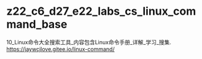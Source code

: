 # z22_c6_d27_e22_labs_cs_linux_command_base
10_Linux命令大全搜索工具_内容包含Linux命令手册_详解_学习_搜集. https://jaywcjlove.gitee.io/linux-command/
